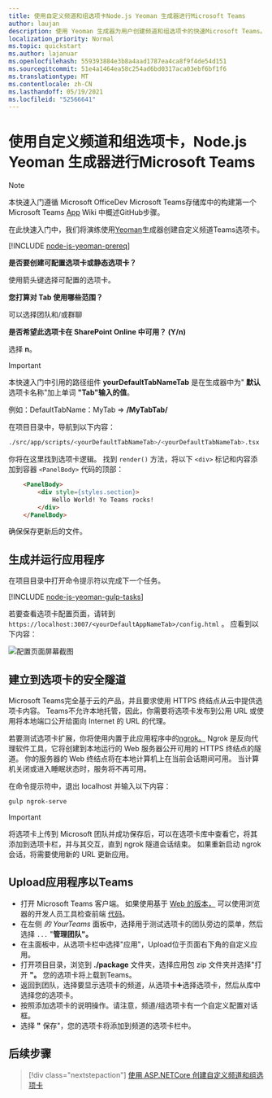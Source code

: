 ```yaml
---
title: 使用自定义频道和组选项卡Node.js Yeoman 生成器进行Microsoft Teams
author: laujan
description: 使用 Yeoman 生成器为用户创建频道和组选项卡的快速Microsoft Teams。
localization_priority: Normal
ms.topic: quickstart
ms.author: lajanuar
ms.openlocfilehash: 559393884e3b8a4aad1787ea4ca8f9f4de54d151
ms.sourcegitcommit: 51e4a1464ea58c254ad6bd0317aca03ebf6bf1f6
ms.translationtype: MT
ms.contentlocale: zh-CN
ms.lasthandoff: 05/19/2021
ms.locfileid: "52566641"
---
```

# <a name="create-a-custom-channel-and-group-tab-using-nodejs-and-the-yeoman-generator-for-microsoft-teams"></a>使用自定义频道和组选项卡，Node.js Yeoman 生成器进行Microsoft Teams

>[!NOTE]
>本快速入门遵循 Microsoft OfficeDev Microsoft Teams存储库中的构建第一个 Microsoft Teams [App](https://github.com/OfficeDev/generator-teams/wiki/Build-Your-First-Microsoft-Teams-App) Wiki 中概述GitHub步骤。

在此快速入门中，我们将演练使用[Yeoman](https://github.com/OfficeDev/generator-teams/)生成器创建自定义频道Teams选项卡。

[!INCLUDE [node-js-yeoman-prereq](~/includes/tabs/node-js-yeoman-prereq.md)]

**是否要创建可配置选项卡或静态选项卡？**

使用箭头键选择可配置的选项卡。

**您打算对 Tab 使用哪些范围？**

可以选择团队和/或群聊

**是否希望此选项卡在 SharePoint Online 中可用？ (Y/n)** 

选择 **n**。

>[!IMPORTANT]
>本快速入门中引用的路径组件 **yourDefaultTabNameTab** 是在生成器中为" **默认** 选项卡名称"加上单词 **"Tab"输入的值**。
>
>例如：DefaultTabName：MyTab   =>  **/MyTabTab/**

在项目目录中，导航到以下内容：

```bash
./src/app/scripts/<yourDefaultTabNameTab>/<yourDefaultTabNameTab>.tsx
```

你将在这里找到选项卡逻辑。 找到 `render()` 方法，将以下 `<div>` 标记和内容添加到容器 `<PanelBody>` 代码的顶部：

```html
    <PanelBody>
        <div style={styles.section}>
            Hello World! Yo Teams rocks!
        </div>
    </PanelBody>
```

确保保存更新后的文件。

## <a name="build-and-run-your-application"></a>生成并运行应用程序

在项目目录中打开命令提示符以完成下一个任务。

[!INCLUDE [node-js-yeoman-gulp-tasks](~/includes/tabs/node-js-yeoman-gulp-tasks.md)]

若要查看选项卡配置页面，请转到 `https://localhost:3007/<yourDefaultAppNameTab>/config.html` 。 应看到以下内容：

![配置页面屏幕截图](~/assets/images/tab-images/configurationPage.png)

## <a name="establish-a-secure-tunnel-to-your-tab"></a>建立到选项卡的安全隧道

Microsoft Teams完全基于云的产品，并且要求使用 HTTPS 终结点从云中提供选项卡内容。 Teams不允许本地托管，因此，你需要将选项卡发布到公用 URL 或使用将本地端口公开给面向 Internet 的 URL 的代理。

若要测试选项卡扩展，你将使用内置于此应用程序中的[ngrok。](https://ngrok.com/docs) Ngrok 是反向代理软件工具，它将创建到本地运行的 Web 服务器公开可用的 HTTPS 终结点的隧道。 你的服务器的 Web 终结点将在本地计算机上在当前会话期间可用。 当计算机关闭或进入睡眠状态时，服务将不再可用。

在命令提示符中，退出 localhost 并输入以下内容：

```bash
gulp ngrok-serve
```

> [!IMPORTANT]
> 将选项卡上传到 Microsoft 团队并成功保存后，可以在选项卡库中查看它，将其添加到选项卡栏，并与其交互，直到 ngrok 隧道会话结束。 如果重新启动 ngrok 会话，将需要使用新的 URL 更新应用。

## <a name="upload-your-application-to-teams"></a>Upload应用程序以Teams

- 打开 Microsoft Teams 客户端。 如果使用基于 [Web 的版本，](https://teams.microsoft.com) 可以使用浏览器的开发人员工具检查前端 [代码](~/tabs/how-to/developer-tools.md)。
- 在左侧 *的 YourTeams* 面板中，选择用于测试选项卡的团队旁边的菜单，然后选择 `...` "**管理团队"。**
- 在主面板中，从选项卡栏中选择"应用"，Upload位于页面右下角的自定义应用。 
- 打开项目目录，浏览到 **./package** 文件夹，选择应用包 zip 文件夹并选择"打开 **"。** 您的选项卡将上载到Teams。
- 返回到团队，选择要显示选项卡的频道，从选项卡➕选择选项卡，然后从库中选择您的选项卡。
- 按照添加选项卡的说明操作。请注意，频道/组选项卡有一个自定义配置对话框。
- 选择 **"** 保存"，您的选项卡将添加到频道的选项卡栏中。

## <a name="next-step"></a>后续步骤

> [!div class="nextstepaction"]
> [使用 ASP.NETCore 创建自定义频道和组选项卡](~/tabs/quickstarts/create-channel-group-tab-dotnet-core.md)